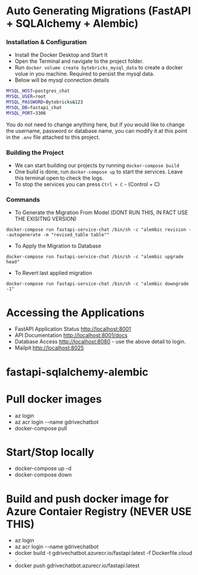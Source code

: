 # Auto Generating Migrations (FastAPI + SQLAlchemy + Alembic)

### Installation & Configuration

- Install the Docker Desktop and Start It
- Open the Terminal and navigate to the project folder.
- Run `docker volume create bytebricks_mysql_data` to create a docker volue in you machine. Required to persist the mysql data.
- Below will be mysql connection details

```bash
MYSQL_HOST=postgres_chat
MYSQL_USER=root
MYSQL_PASSWORD=Bytebricks&123
MYSQL_DB=fastapi_chat
MYSQL_PORT=3306
```

You do not need to change anything here, but if you would like to change the username, password or database name, you can modify it at this point in the `.env` file attached to this project.

### Building the Project

- We can start building our projects by running `docker-compose build`
- One build is done, run `docker-compose up` to start the services. Leave this terminal open to check the logs.
- To stop the services you can press `Ctrl + C` - (Control + C)

### Commands

- To Generate the Migration From Model (DONT RUN THIS, IN FACT USE THE EXISITNG VERSION)

```
docker-compose run fastapi-service-chat /bin/sh -c "alembic revision --autogenerate -m "revised_table table""
```

- To Apply the Migration to Database

```
docker-compose run fastapi-service-chat /bin/sh -c "alembic upgrade head"
```

- To Revert last applied migration

```
docker-compose run fastapi-service-chat /bin/sh -c "alembic downgrade -1"
```

# Accessing the Applications

- FastAPI Application Status [http://localhost:8001](http://localhost:8001)
- API Documentation [http://localhost:8001/docs](http://localhost:8001/docs)
- Database Access [http://localhost:8080](http://localhost:8080) - use the above detail to login.
- Mailpit [http://localhost:8025](http://localhost:8025)

# fastapi-sqlalchemy-alembic

# Pull docker images

- az login
- az acr login --name gdrivechatbot
- docker-compose pull

# Start/Stop locally

- docker-compose up -d
- docker-compose down

# Build and push docker image for Azure Contaier Registry (NEVER USE THIS)

- az login
- az acr login --name gdrivechatbot
- docker build -t gdrivechatbot.azurecr.io/fastapi:latest -f Dockerfile.cloud .
- docker push gdrivechatbot.azurecr.io/fastapi:latest
